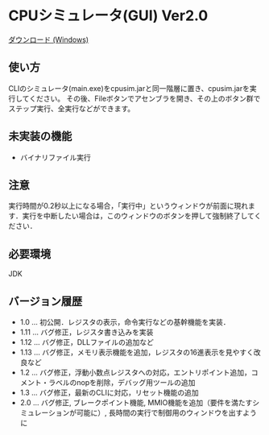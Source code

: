 # CPUシミュレータ(GUI) Ver2.0

[ダウンロード (Windows)](https://github.com/2021cpuex-group6/GUISimmulator/releases/tag/V2.0)

## 使い方

 CLIのシミュレータ(main.exe)をcpusim.jarと同一階層に置き、cpusim.jarを実行してください。
 その後、Fileボタンでアセンブラを開き、その上のボタン群でステップ実行、全実行などができます。

## 未実装の機能
- バイナリファイル実行
## 注意
実行時間が0.2秒以上になる場合，「実行中」というウィンドウが前面に現れます．実行を中断したい場合は，このウィンドウのボタンを押して強制終了してください．

## 必要環境
JDK

## バージョン履歴
- 1.0 ... 初公開．レジスタの表示，命令実行などの基幹機能を実装．
- 1.11 ... バグ修正，レジスタ書き込みを実装
- 1.12 ... バグ修正，DLLファイルの追加など
- 1.13 ... バグ修正，メモリ表示機能を追加，レジスタの16進表示を見やすく改良など
- 1.2  ... バグ修正，浮動小数点レジスタへの対応，エントリポイント追加，コメント・ラベルのnopを削除，デバッグ用ツールの追加
- 1.3  ... バグ修正，最新のCLIに対応，リセット機能の追加
- 2.0  ... バグ修正, ブレークポイント機能, MMIO機能を追加（要件を満たすシミュレーションが可能に）, 長時間の実行で制御用のウィンドウを出すように